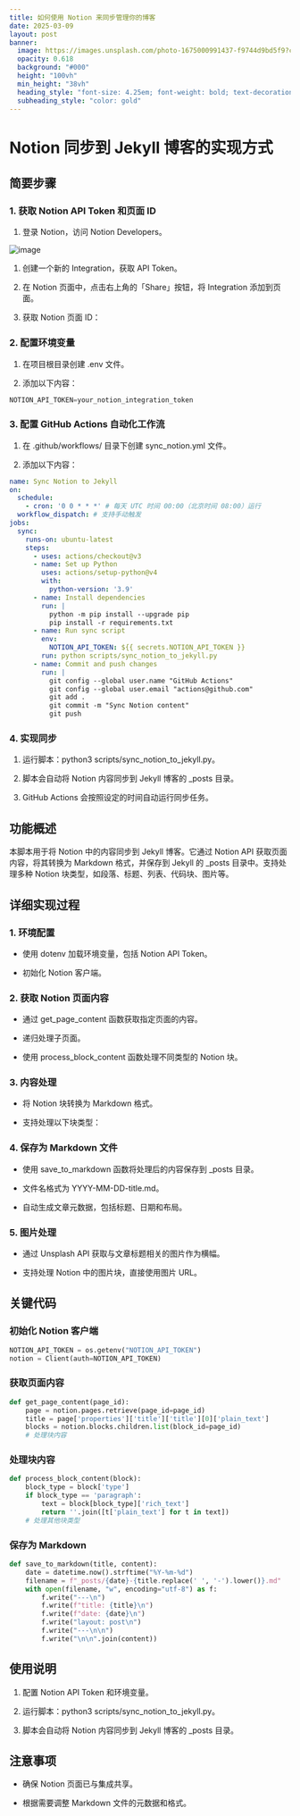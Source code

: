 ```yaml
---
title: 如何使用 Notion 来同步管理你的博客
date: 2025-03-09
layout: post
banner:
  image: https://images.unsplash.com/photo-1675000991437-f9744d9bd5f9?crop=entropy&cs=tinysrgb&fit=max&fm=jpg&ixid=M3w2OTIwMzJ8MHwxfHJhbmRvbXx8fHx8fHx8fDE3NDE0ODc1ODl8&ixlib=rb-4.0.3&q=80&w=1080
  opacity: 0.618
  background: "#000"
  height: "100vh"
  min_height: "38vh"
  heading_style: "font-size: 4.25em; font-weight: bold; text-decoration: underline"
  subheading_style: "color: gold"
---
```


# Notion 同步到 Jekyll 博客的实现方式

## 简要步骤

### 1. 获取 Notion API Token 和页面 ID

1. 登录 Notion，访问 Notion Developers。

![image](https://prod-files-secure.s3.us-west-2.amazonaws.com/a7a0cc5a-89b9-4cda-8686-1fba0ca52f40/d19c1afe-dea5-4312-9333-786b0ba83054/image.png?X-Amz-Algorithm=AWS4-HMAC-SHA256&X-Amz-Content-Sha256=UNSIGNED-PAYLOAD&X-Amz-Credential=ASIAZI2LB466U4QRPXPZ%2F20250309%2Fus-west-2%2Fs3%2Faws4_request&X-Amz-Date=20250309T023309Z&X-Amz-Expires=3600&X-Amz-Security-Token=IQoJb3JpZ2luX2VjECIaCXVzLXdlc3QtMiJGMEQCICKvsTNwFHy2otQbxNMsdwNDGoEtPQQr%2Fyo%2FG6kuBSXqAiAvBpDPCwovuwPh4x6j2HcVplFqCvzcLtlmBGO2kSg7pyr%2FAwhrEAAaDDYzNzQyMzE4MzgwNSIM5hHHbCEmIT2vZtBjKtwD2uF0ig1qFH5qnXNfu5ZMnYtkHMfn0OsY%2BDFZmxll%2FVCUQQUPVHANOUU5sCIegqKnhKk6hgohUVmvUb3YVsZpStQNBulxdltE7qAfcZy3QeGM4k0h1W7xv95uYHFES%2Fiz1kRb6JdAMtl6I3iCOyg9OoF1ogoqHGaDZprCXsJsA2T76Un4BUMDyQKhlB62%2BY2wxezHC4u8sxM0GbSr%2FBF1GJJSWg2sHzuvwRiZ5nBOJVqzhaSq%2FRmmwz440hbbyGdOpj2FUYsrCMCJh%2BgQb0hDIh%2B4fMwqBCfiAmRk%2FjxP4uJ5krtjDMmo%2B2%2F0k1xhRT5IK1EsFkU2JpkbqaoD%2BpSn0wSGqA9dnx%2B1LmLs2kz2hbzRTy1R2LVKhIX2wLWhTWaBUdzB9iFTAnYm5ccKa5qve7jesTuDTHDC7sX6oUHxuJ6qITESykY6aZY2vJ%2FW2nBtiSQhf2OZE0bhlbPKckJ%2Ba60hrBOSIDVx9GlwAz60W2KTD0lgnLE%2F1LKjitBPGSpqggvlhVIVOX7JBqZ0J0ibGjxNzW4NRZMOjM6a3ZlixXcA0LdcLymyPoKaIhbAX0WmKeVvC1Bu3StF9AZUSPT7qwRCAELD5gR7M0m2NZVIHpTLKPo3%2B3VmHKFh9Q4w3%2BmzvgY6pgEqqDJTR13yk7rNsA3w1K7aRyjewwKxfCZ8MJbWCgNg96SrqEaVedG2eT5dJleynHt3HbxWAABHNzDcjvKjvlLCwlc6gSFI%2FS6A3mMKHrYSN0q8p1DdYnQB8If4WoDf28KdZe4mHs%2Fiyq%2FsyRaJ3L1fRA9oNRO3vgwaPsLed6NAsi1o5TTS7r65l0DMvoGQLIjGkCJrbrTANhYFqJ70DcVWmZyVLdXV&X-Amz-Signature=b4d7721fe6a669536f800bc6015e77283d049cc5099fb46933d77256f8406e6a&X-Amz-SignedHeaders=host&x-id=GetObject)

1. 创建一个新的 Integration，获取 API Token。

1. 在 Notion 页面中，点击右上角的「Share」按钮，将 Integration 添加到页面。

1. 获取 Notion 页面 ID：


### 2. 配置环境变量

1. 在项目根目录创建 .env 文件。

1. 添加以下内容：

```javascript
NOTION_API_TOKEN=your_notion_integration_token
```

### 3. 配置 GitHub Actions 自动化工作流

1. 在 .github/workflows/ 目录下创建 sync_notion.yml 文件。

1. 添加以下内容：

```yaml
name: Sync Notion to Jekyll
on:
  schedule:
    - cron: '0 0 * * *' # 每天 UTC 时间 00:00（北京时间 08:00）运行
  workflow_dispatch: # 支持手动触发
jobs:
  sync:
    runs-on: ubuntu-latest
    steps:
      - uses: actions/checkout@v3
      - name: Set up Python
        uses: actions/setup-python@v4
        with:
          python-version: '3.9'
      - name: Install dependencies
        run: |
          python -m pip install --upgrade pip
          pip install -r requirements.txt
      - name: Run sync script
        env:
          NOTION_API_TOKEN: ${{ secrets.NOTION_API_TOKEN }}
        run: python scripts/sync_notion_to_jekyll.py
      - name: Commit and push changes
        run: |
          git config --global user.name "GitHub Actions"
          git config --global user.email "actions@github.com"
          git add .
          git commit -m "Sync Notion content"
          git push
```

### 4. 实现同步

1. 运行脚本：python3 scripts/sync_notion_to_jekyll.py。

1. 脚本会自动将 Notion 内容同步到 Jekyll 博客的 _posts 目录。

1. GitHub Actions 会按照设定的时间自动运行同步任务。

## 功能概述

本脚本用于将 Notion 中的内容同步到 Jekyll 博客。它通过 Notion API 获取页面内容，将其转换为 Markdown 格式，并保存到 Jekyll 的 _posts 目录中。支持处理多种 Notion 块类型，如段落、标题、列表、代码块、图片等。

## 详细实现过程

### 1. 环境配置

- 使用 dotenv 加载环境变量，包括 Notion API Token。

- 初始化 Notion 客户端。

### 2. 获取 Notion 页面内容

- 通过 get_page_content 函数获取指定页面的内容。

- 递归处理子页面。

- 使用 process_block_content 函数处理不同类型的 Notion 块。

### 3. 内容处理

- 将 Notion 块转换为 Markdown 格式。

- 支持处理以下块类型：


### 4. 保存为 Markdown 文件

- 使用 save_to_markdown 函数将处理后的内容保存到 _posts 目录。

- 文件名格式为 YYYY-MM-DD-title.md。

- 自动生成文章元数据，包括标题、日期和布局。

### 5. 图片处理

- 通过 Unsplash API 获取与文章标题相关的图片作为横幅。

- 支持处理 Notion 中的图片块，直接使用图片 URL。

## 关键代码

### 初始化 Notion 客户端

```python
NOTION_API_TOKEN = os.getenv("NOTION_API_TOKEN")
notion = Client(auth=NOTION_API_TOKEN)
```

### 获取页面内容

```python
def get_page_content(page_id):
    page = notion.pages.retrieve(page_id=page_id)
    title = page['properties']['title']['title'][0]['plain_text']
    blocks = notion.blocks.children.list(block_id=page_id)
    # 处理块内容
```

### 处理块内容

```python
def process_block_content(block):
    block_type = block['type']
    if block_type == 'paragraph':
        text = block[block_type]['rich_text']
        return ''.join([t['plain_text'] for t in text])
    # 处理其他块类型
```

### 保存为 Markdown

```python
def save_to_markdown(title, content):
    date = datetime.now().strftime("%Y-%m-%d")
    filename = f"_posts/{date}-{title.replace(' ', '-').lower()}.md"
    with open(filename, "w", encoding="utf-8") as f:
        f.write("---\n")
        f.write(f"title: {title}\n")
        f.write(f"date: {date}\n")
        f.write("layout: post\n")
        f.write("---\n\n")
        f.write("\n\n".join(content))
```

## 使用说明

1. 配置 Notion API Token 和环境变量。

1. 运行脚本：python3 scripts/sync_notion_to_jekyll.py。

1. 脚本会自动将 Notion 内容同步到 Jekyll 博客的 _posts 目录。

## 注意事项

- 确保 Notion 页面已与集成共享。

- 根据需要调整 Markdown 文件的元数据和格式。